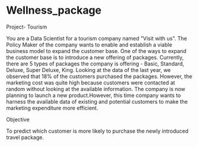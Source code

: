 # Wellness_package
Project- Tourism

You are a Data Scientist for a tourism company named "Visit with us". The Policy Maker of the company wants to enable and establish a viable business model to expand the customer base. One of the ways to expand the customer base is to introduce a new offering of packages. Currently, there are 5 types of packages the company is offering - Basic, Standard, Deluxe, Super Deluxe, King. Looking at the data of the last year, we observed that 18% of the customers purchased the packages. However, the marketing cost was quite high because customers were contacted at random without looking at the available information. The company is now planning to launch a new product.However, this time company wants to harness the available data of existing and potential customers to make the marketing expenditure more efficient.

Objective

To predict which customer is more likely to purchase the newly introduced travel package.
